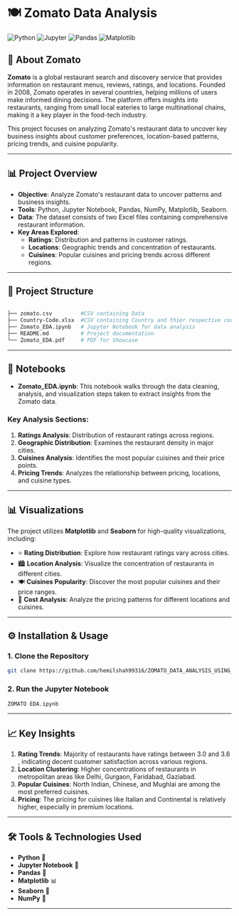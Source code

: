 # 🍽️ Zomato Data Analysis

![Python](https://img.shields.io/badge/Python-3.8+-blue.svg)
![Jupyter](https://img.shields.io/badge/Jupyter-Notebook-orange.svg)
![Pandas](https://img.shields.io/badge/Pandas-Data%20Analysis-yellowgreen)
![Matplotlib](https://img.shields.io/badge/Matplotlib-Data%20Visualization-green)

## 📖 About Zomato

**Zomato** is a global restaurant search and discovery service that provides information on restaurant menus, reviews, ratings, and locations. Founded in 2008, Zomato operates in several countries, helping millions of users make informed dining decisions. The platform offers insights into restaurants, ranging from small local eateries to large multinational chains, making it a key player in the food-tech industry.

This project focuses on analyzing Zomato's restaurant data to uncover key business insights about customer preferences, location-based patterns, pricing trends, and cuisine popularity.

---

## 📊 Project Overview

- **Objective**: Analyze Zomato's restaurant data to uncover patterns and business insights.
- **Tools**: Python, Jupyter Notebook, Pandas, NumPy, Matplotlib, Seaborn.
- **Data**: The dataset consists of two Excel files containing comprehensive restaurant information.
- **Key Areas Explored**:
  - **Ratings**: Distribution and patterns in customer ratings.
  - **Locations**: Geographic trends and concentration of restaurants.
  - **Cuisines**: Popular cuisines and pricing trends across different regions.

---

## 📁 Project Structure

```bash

├── zomato.csv         #CSV containing Data
├── Country-Code.xlsx  #CSV containing Country and thier respective code
├── Zomato_EDA.ipynb   # Jupyter Notebook for data analysis
├── README.md          # Project documentation
└── Zomato_EDA.pdf     # PDF for Showcase
```

---

## 📝 Notebooks

- **Zomato_EDA.ipynb**: This notebook walks through the data cleaning, analysis, and visualization steps taken to extract insights from the Zomato data.

### Key Analysis Sections:

1. **Ratings Analysis**: Distribution of restaurant ratings across regions.
2. **Geographic Distribution**: Examines the restaurant density in major cities.
3. **Cuisines Analysis**: Identifies the most popular cuisines and their price points.
4. **Pricing Trends**: Analyzes the relationship between pricing, locations, and cuisine types.

---

## 📊 Visualizations

The project utilizes **Matplotlib** and **Seaborn** for high-quality visualizations, including:

- ⭐ **Rating Distribution**: Explore how restaurant ratings vary across cities.
- 🏙️ **Location Analysis**: Visualize the concentration of restaurants in different cities.
- 🍽️ **Cuisines Popularity**: Discover the most popular cuisines and their price ranges.
- 💸 **Cost Analysis**: Analyze the pricing patterns for different locations and cuisines.

---

## ⚙️ Installation & Usage

### 1. Clone the Repository

```bash
git clone https://github.com/hemilshah99316/ZOMATO_DATA_ANALYSIS_USING_PYTHON.git
```

### 2. Run the Jupyter Notebook

```bash
ZOMATO EDA.ipynb
```

---

## 📈 Key Insights

1. **Rating Trends**: Majority of restaurants have ratings between 3.0 and 3.6 , indicating decent customer satisfaction across various regions.
2. **Location Clustering**: Higher concentrations of restaurants in metropolitan areas like Delhi, Gurgaon, Faridabad, Gaziabad.
3. **Popular Cuisines**: North Indian, Chinese, and Mughlai are among the most preferred cuisines.
4. **Pricing**: The pricing for cuisines like Italian and Continental is relatively higher, especially in premium locations.

---

## 🛠️ Tools & Technologies Used

- **Python** 🐍
- **Jupyter Notebook** 📓
- **Pandas** 🐼
- **Matplotlib** 📊
- **Seaborn** 🌊
- **NumPy** 📐

---
